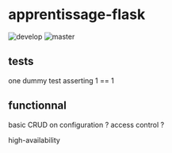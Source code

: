 # apprentissage-flask

![develop](https://github.com/ComteZero/apprentissage-flask/workflows/Python%20application/badge.svg?branch=develop)
![master](https://github.com/ComteZero/apprentissage-flask/workflows/Python%20application/badge.svg?branch=master)

## tests

one dummy test asserting 1 == 1

## functionnal

basic CRUD on configuration ? access control ?

high-availability
